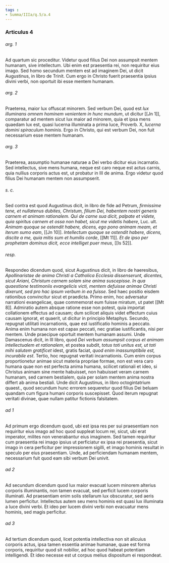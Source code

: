```yaml
---
tags : 
- Summa/IIIa/q.5/a.4
---
```


### Articulus 4

###### arg. 1
Ad quartum sic proceditur. Videtur quod filius Dei non assumpsit mentem humanam, sive intellectum. Ubi enim est praesentia rei, non requiritur eius imago. Sed homo secundum mentem est ad imaginem Dei, ut dicit Augustinus, in libro de Trinit. Cum ergo in Christo fuerit praesentia ipsius divini verbi, non oportuit ibi esse mentem humanam.

###### arg. 2
Praeterea, maior lux offuscat minorem. Sed verbum Dei, quod est *lux illuminans omnem hominem venientem in hunc mundum*, ut dicitur [[Jn 1]], comparatur ad mentem sicut lux maior ad minorem, quia et ipsa mens quaedam lux est, quasi lucerna illuminata a prima luce, Proverb. X, *lucerna domini spiraculum hominis*. Ergo in Christo, qui est verbum Dei, non fuit necessarium esse mentem humanam.

###### arg. 3
Praeterea, assumptio humanae naturae a Dei verbo dicitur eius incarnatio. Sed intellectus, sive mens humana, neque est caro neque est actus carnis, quia nullius corporis actus est, ut probatur in III de anima. Ergo videtur quod filius Dei humanam mentem non assumpserit.

###### s. c.
Sed contra est quod Augustinus dicit, in libro de fide ad Petrum, *firmissime tene, et nullatenus dubites, Christum, filium Dei, habentem nostri generis carnem et animam rationalem. Qui de carne sua dicit, palpate et videte, quia spiritus carnem et ossa non habet, sicut me videtis habere*, Luc. ult. *Animam quoque se ostendit habere, dicens, ego pono animam meam, et iterum sumo eam*, [[Jn 10]]. *Intellectum quoque se ostendit habere, dicens, discite a me, quia mitis sum et humilis corde*, [[Mt 11]]. *Et de ipso per prophetam dominus dicit, ecce intelliget puer meus*, [[Is 52]].

###### resp.
Respondeo dicendum quod, sicut Augustinus dicit, in libro de haeresibus, *Apollinaristae de anima Christi a Catholica Ecclesia dissenserunt, dicentes, sicut Ariani, Christum carnem solam sine anima suscepisse. In qua quaestione testimoniis evangelicis victi, mentem defuisse animae Christi dixerunt, sed pro hac ipsum verbum in ea fuisse*. Sed haec positio eisdem rationibus convincitur sicut et praedicta. Primo enim, hoc adversatur narrationi evangelicae, quae commemorat eum fuisse miratum, ut patet [[Mt 8]]. Admiratio autem absque ratione esse non potest, quia importat collationem effectus ad causam; dum scilicet aliquis videt effectum cuius causam ignorat, et quaerit, ut dicitur in principio Metaphys. Secundo, repugnat utilitati incarnationis, quae est iustificatio hominis a peccato. Anima enim humana non est capax peccati, nec gratiae iustificantis, nisi per mentem. Unde praecipue oportuit mentem humanam assumi. Unde Damascenus dicit, in III libro, quod *Dei verbum assumpsit corpus et animam intellectualem et rationalem*, et postea subdit, *totus toti unitus est, ut toti mihi salutem gratificet* idest, gratis faciat, *quod enim inassumptibile est, incurabile est*. Tertio, hoc repugnat veritati incarnationis. Cum enim corpus proportionetur animae sicut materia propriae formae, non est vera caro humana quae non est perfecta anima humana, scilicet rationali et ideo, si Christus animam sine mente habuisset, non habuisset veram carnem humanam, sed carnem bestialem, quia per solam mentem anima nostra differt ab anima bestiali. Unde dicit Augustinus, in libro octogintatrium quaest., quod secundum hunc errorem sequeretur quod filius Dei beluam quandam cum figura humani corporis suscepisset. Quod iterum repugnat veritati divinae, quae nullam patitur fictionis falsitatem.

###### ad 1
Ad primum ergo dicendum quod, ubi est ipsa res per sui praesentiam non requiritur eius imago ad hoc quod suppleat locum rei, sicut, ubi erat imperator, milites non venerabantur eius imaginem. Sed tamen requiritur cum praesentia rei imago ipsius ut perficiatur ex ipsa rei praesentia, sicut imago in cera perficitur per impressionem sigilli, et imago hominis resultat in speculo per eius praesentiam. Unde, ad perficiendam humanam mentem, necessarium fuit quod eam sibi verbum Dei univit.

###### ad 2
Ad secundum dicendum quod lux maior evacuat lucem minorem alterius corporis illuminantis, non tamen evacuat, sed perficit lucem corporis illuminati. Ad praesentiam enim solis stellarum lux obscuratur, sed aeris lumen perficitur. Intellectus autem seu mens hominis est quasi lux illuminata a luce divini verbi. Et ideo per lucem divini verbi non evacuatur mens hominis, sed magis perficitur.

###### ad 3
Ad tertium dicendum quod, licet potentia intellectiva non sit alicuius corporis actus, ipsa tamen essentia animae humanae, quae est forma corporis, requiritur quod sit nobilior, ad hoc quod habeat potentiam intelligendi. Et ideo necesse est ut corpus melius dispositum ei respondeat.


